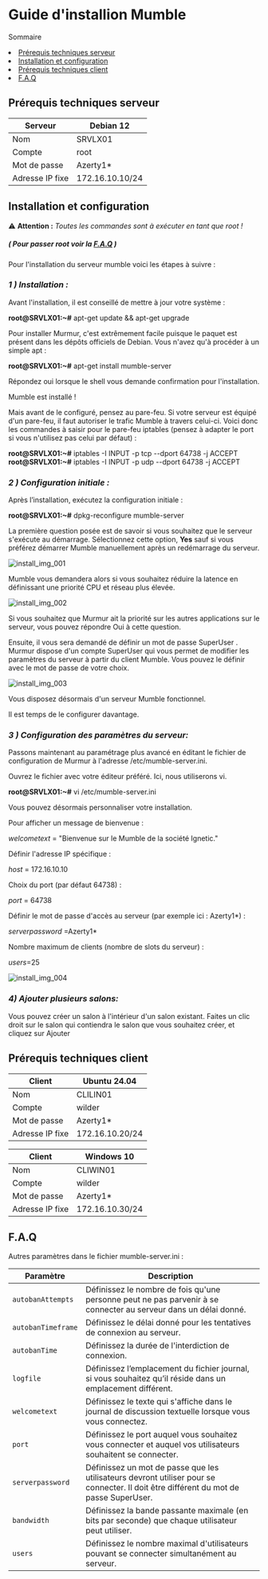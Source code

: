 # Guide d'installion Mumble

Sommaire
<li><a href="#Prérequis techniques serveur">Prérequis techniques serveur</a></li>
<li><a href="#Installation et configuration">Installation et configuration</a></li>
<li><a href="#Prérequis techniques client">Prérequis techniques client</a></li>
<li><a href="#F.A.Q">F.A.Q</a></li>

<h2 id="Prérequis techniques serveur">Prérequis techniques serveur</h2>  


| Serveur           | Debian 12        |  
|-------------------|------------------|  
| Nom               | SRVLX01          |  
| Compte            | root             |  
| Mot de passe      | Azerty1*         |  
| Adresse IP fixe   | 172.16.10.10/24  |  



<h2 id="Installation et configuration">Installation et configuration</h2>  

⚠️ **Attention :** *Toutes les commandes sont à exécuter en tant que root !*  
##### ( Pour passer root voir la <a href="#F.A.Q">F.A.Q</a> )  

Pour l'installation du serveur mumble voici les étapes à suivre :  

### _1 ) Installation :_  

Avant l'installation, il est conseillé de mettre à jour votre système :

**root@SRVLX01:~#** apt-get update && apt-get upgrade

Pour installer Murmur, c'est extrêmement facile puisque le paquet est présent dans les dépôts officiels de Debian. Vous n'avez qu'à procéder à un simple apt :

**root@SRVLX01:~#** apt-get install mumble-server

Répondez oui lorsque le shell vous demande confirmation pour l'installation.  

Mumble est installé !

Mais avant de le configuré, pensez au pare-feu.
Si votre serveur est équipé d'un pare-feu, il faut autoriser le trafic Mumble à travers celui-ci. Voici donc les commandes à saisir pour le pare-feu iptables (pensez à adapter le port si vous n'utilisez pas celui par défaut) :

**root@SRVLX01:~#** iptables -I INPUT -p tcp --dport 64738 -j ACCEPT  
**root@SRVLX01:~#** iptables -I INPUT -p udp --dport 64738 -j ACCEPT  

### _2 ) Configuration initiale :_ 

Après l’installation, exécutez la configuration initiale :

**root@SRVLX01:~#** dpkg-reconfigure mumble-server

La première question posée est de savoir si vous souhaitez que le serveur s'exécute au démarrage. Sélectionnez cette option, **Yes** sauf si vous préférez démarrer Mumble manuellement après un redémarrage du serveur.

![install_img_001](https://github.com/WildCodeSchool/TSSR-BDX-0924-P1-G2/blob/main/Img_SRC/SRVLX/install_img_001.jpg?raw=true)

Mumble vous demandera alors si vous souhaitez réduire la latence en définissant une priorité CPU et réseau plus élevée.

![install_img_002](https://github.com/WildCodeSchool/TSSR-BDX-0924-P1-G2/blob/main/Img_SRC/SRVLX/install_img_002.jpg?raw=true)

Si vous souhaitez que Murmur ait la priorité sur les autres applications sur le serveur, vous pouvez répondre Oui à cette question.

Ensuite, il vous sera demandé de définir un mot de passe SuperUser . Murmur dispose d'un compte SuperUser qui vous permet de modifier les paramètres du serveur à partir du client Mumble. Vous pouvez le définir avec le mot de passe de votre choix.

![install_img_003](https://github.com/WildCodeSchool/TSSR-BDX-0924-P1-G2/blob/main/Img_SRC/SRVLX/install_img_003.jpg?raw=true)

Vous disposez désormais d'un serveur Mumble fonctionnel. 

Il est temps de le configurer davantage.

### _3 ) Configuration des paramètres du serveur:_ 

Passons maintenant au paramétrage plus avancé en éditant le fichier de configuration de Murmur à l'adresse /etc/mumble-server.ini.

Ouvrez le fichier avec votre éditeur préféré. Ici, nous utiliserons vi.

**root@SRVLX01:~#** vi /etc/mumble-server.ini

Vous pouvez désormais personnaliser votre installation.

Pour afficher un message de bienvenue :

_welcometext_ = "Bienvenue sur le Mumble de la société Ignetic."

Définir l'adresse IP spécifique :

_host_ = 172.16.10.10

Choix du port (par défaut 64738) :

_port_ = 64738

Définir le mot de passe d'accès au serveur (par exemple ici : Azerty1*) :

_serverpassword_ =Azerty1* 

Nombre maximum de clients (nombre de slots du serveur) :

_users_=25

![install_img_004](https://github.com/WildCodeSchool/TSSR-BDX-0924-P1-G2/blob/main/Img_SRC/SRVLX/install_img_004.jpg?raw=true)


### _4) Ajouter plusieurs salons:_

Vous pouvez créer un salon à l'intérieur d'un salon existant. Faites un clic droit sur le salon qui contiendra le salon que vous souhaitez créer, et cliquez sur Ajouter



<h2 id="Prérequis techniques client">Prérequis techniques client</h2> 


| Client            | Ubuntu 24.04     |  
|-------------------|------------------|  
| Nom               | CLILIN01         |  
| Compte            | wilder           |  
| Mot de passe      | Azerty1*         |  
| Adresse IP fixe   | 172.16.10.20/24  | 

| Client            | Windows 10       |  
|-------------------|------------------|  
| Nom               | CLIWIN01         |  
| Compte            | wilder           |  
| Mot de passe      | Azerty1*         |  
| Adresse IP fixe   | 172.16.10.30/24  | 


<h2 id="F.A.Q">F.A.Q</h2>  


Autres paramètres dans le fichier mumble-server.ini :

| Paramètre         | Description                                                                                              |
|-------------------|----------------------------------------------------------------------------------------------------------|
| `autobanAttempts`  | Définissez le nombre de fois qu'une personne peut ne pas parvenir à se connecter au serveur dans un délai donné. |
| `autobanTimeframe` | Définissez le délai donné pour les tentatives de connexion au serveur.                                    |
| `autobanTime`      | Définissez la durée de l'interdiction de connexion.                                                       |
| `logfile`          | Définissez l’emplacement du fichier journal, si vous souhaitez qu’il réside dans un emplacement différent. |
| `welcometext`      | Définissez le texte qui s'affiche dans le journal de discussion textuelle lorsque vous vous connectez.     |
| `port`             | Définissez le port auquel vous souhaitez vous connecter et auquel vos utilisateurs souhaitent se connecter.|
| `serverpassword`   | Définissez un mot de passe que les utilisateurs devront utiliser pour se connecter. Il doit être différent du mot de passe SuperUser. |
| `bandwidth`        | Définissez la bande passante maximale (en bits par seconde) que chaque utilisateur peut utiliser.          |
| `users`            | Définissez le nombre maximal d'utilisateurs pouvant se connecter simultanément au serveur.                 |

